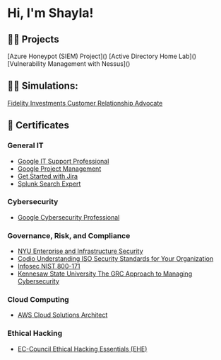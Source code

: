 <h1>Hi, I'm Shayla! <br/>

<h2>👨‍💻 Projects</h2>
[Azure Honeypot (SIEM) Project]()
[Active Directory Home Lab]()
[Vulnerability Management with Nessus]()

<h2>👨‍💻 Simulations:</h2>

[Fidelity Investments Customer Relationship Advocate](https://medium.com/@smerene/fidelity-investments-customer-relationship-advocate-job-simulation-c435331e48e9)

<h2>📃 Certificates</h2>
<h3> General IT</h3>

- [Google IT Support Professional](https://coursera.org/verify/professional-cert/6N7GUB2WPAAK)
- [Google Project Management](https://coursera.org/verify/professional-cert/ZUEB8VGB2KVP)
- [Get Started with Jira](https://coursera.org/verify/99UQ6NM44KVM)
- [Splunk Search Expert](https://coursera.org/verify/specialization/CXRYRR82LRLT)
<h3> Cybersecurity</h3>

- [Google Cybersecurity Professional](https://coursera.org/verify/professional-cert/HRK4C6AMLHEQ)
<h3> Governance, Risk, and Compliance</h3>

- [NYU Enterprise and Infrastructure Security](https://coursera.org/verify/VQU6W967RZWQ)
- [Codio Understanding ISO Security Standards for Your Organization](https://coursera.org/verify/VEBP54RQT33E)
- [Infosec NIST 800-171](https://coursera.org/verify/LM83FJ5BWR8E)
- [Kennesaw State University The GRC Approach to Managing Cybersecurity](https://coursera.org/verify/3R7X7JPLNJCY)

<h3> Cloud Computing </h3>

- [AWS Cloud Solutions Architect](https://coursera.org/verify/professional-cert/S9VCWQHJ7BEP)
<h3> Ethical Hacking</h3>

- [EC-Council Ethical Hacking Essentials (EHE)](https://coursera.org/verify/NC887M2LE3MH)


